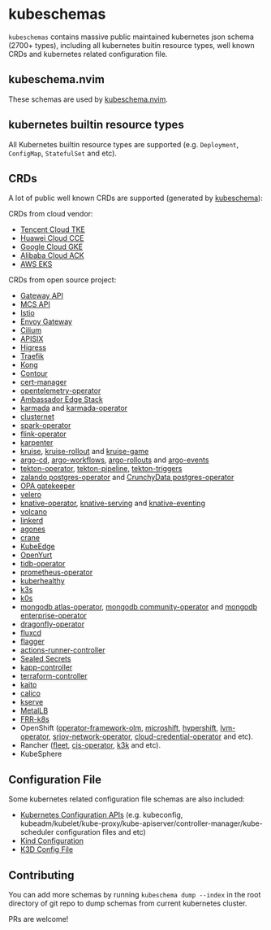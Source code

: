 # kubeschemas

`kubeschemas` contains massive public maintained kubernetes json schema (2700+ types), including all kubernetes buitin resource types, well known CRDs and kubernetes related configuration file.

## kubeschema.nvim

These schemas are used by [kubeschema.nvim](https://github.com/imroc/kubeschema.nvim).

## kubernetes builtin resource types

All Kubernetes builtin resource types are supported (e.g. `Deployment`, `ConfigMap`, `StatefulSet` and etc).

## CRDs

A lot of public well known CRDs are supported (generated by [kubeschema](https://github.com/imroc/kubeschema)):

CRDs from cloud vendor:

- [Tencent Cloud TKE](https://cloud.tencent.com/product/tke)
- [Huawei Cloud CCE](https://www.huaweicloud.com/product/cce.html)
- [Google Cloud GKE](https://cloud.google.com/kubernetes-engine)
- [Alibaba Cloud ACK](https://www.aliyun.com/product/kubernetes)
- [AWS EKS](https://aws.amazon.com/eks/)

CRDs from open source project:

- [Gateway API](https://gateway-api.sigs.k8s.io/guides/#install-standard-channel)
- [MCS API](https://github.com/kubernetes-sigs/mcs-api/tree/master/config/crd)
- [Istio](https://istio.io/latest/docs/setup/install/helm/)
- [Envoy Gateway](https://github.com/envoyproxy/gateway/tree/main/charts/gateway-helm/crds)
- [Cilium](https://github.com/cilium/cilium/tree/main/pkg/k8s/apis/cilium.io/client/crds)
- [APISIX](https://github.com/apache/apisix-helm-chart/tree/master/charts/apisix-ingress-controller/crds)
- [Higress](https://github.com/alibaba/higress/tree/main/helm/core/crds)
- [Traefik](https://github.com/traefik/traefik-helm-chart/tree/master/traefik/crds)
- [Kong](https://github.com/Kong/kubernetes-configuration/tree/main/config/crd)
- [Contour](https://github.com/projectcontour/contour/blob/main/examples/contour/01-crds.yaml)
- [cert-manager](https://github.com/cert-manager/cert-manager/tree/master/deploy/crds)
- [opentelemetry-operator](https://github.com/open-telemetry/opentelemetry-helm-charts/tree/main/charts/opentelemetry-operator/conf/crds)
- [Ambassador Edge Stack](https://www.getambassador.io/docs/edge-stack/latest/tutorials/getting-started)
- [karmada](https://github.com/karmada-io/karmada/tree/master/charts/karmada/_crds) and [karmada-operator](https://github.com/karmada-io/karmada/tree/master/charts/karmada-operator/crds)
- [clusternet](https://github.com/clusternet/clusternet/tree/main/manifests/crds)
- [spark-operator](https://github.com/kubeflow/spark-operator/tree/master/charts/spark-operator-chart/crds)
- [flink-operator](https://github.com/apache/flink-kubernetes-operator/tree/main/helm/flink-kubernetes-operator/crds)
- [karpenter](https://github.com/kubernetes-sigs/karpenter/tree/main/pkg/apis/crds)
- [kruise](https://openkruise.io/docs/installation/), [kruise-rollout](https://openkruise.io/rollouts/installation) and [kruise-game](https://openkruise.io/kruisegame/installation)
- [argo-cd](https://github.com/argoproj/argo-cd/tree/master/manifests/crds), [argo-workflows](https://github.com/argoproj/argo-workflows/tree/main/manifests/base/crds), [argo-rollouts](https://github.com/argoproj/argo-rollouts/tree/master/manifests/crds) and [argo-events](https://github.com/argoproj/argo-events/tree/master/manifests/base/crds)
- [tekton-operator](https://github.com/tektoncd/operator/blob/main/docs/install.md), [tekton-pipeline](https://github.com/tektoncd/pipeline/blob/main/docs/install.md), [tekton-triggers](https://github.com/tektoncd/triggers/blob/main/docs/install.md)
- [zalando postgres-operator](https://github.com/zalando/postgres-operator/tree/master/charts/postgres-operator/crds) and [CrunchyData postgres-operator](https://github.com/CrunchyData/postgres-operator-examples/tree/main/helm/install/crds)
- [OPA gatekeeper](https://github.com/open-policy-agent/gatekeeper/tree/master/charts/gatekeeper/crds)
- [velero](https://github.com/vmware-tanzu/velero/tree/main/config/crd)
- [knative-operator](https://knative.dev/docs/install/operator/knative-with-operators/#install-the-knative-operator), [knative-serving](https://knative.dev/docs/install/yaml-install/serving/install-serving-with-yaml/#install-the-knative-serving-component) and [knative-eventing](https://knative.dev/docs/install/yaml-install/eventing/install-eventing-with-yaml/#install-knative-eventing)
- [volcano](https://github.com/volcano-sh/volcano/tree/master/config/crd)
- [linkerd](https://linkerd.io/2.17/getting-started/#step-3-install-linkerd-onto-your-cluster)
- [agones](https://agones.dev/site/docs/installation/install-agones/yaml/)
- [crane](https://github.com/gocrane/helm-charts/tree/main/charts/crane/crds)
- [KubeEdge](https://github.com/kubeedge/kubeedge/tree/master/manifests/charts/cloudcore/crds)
- [OpenYurt](https://github.com/openyurtio/openyurt)
- [tidb-operator](https://github.com/pingcap/tidb-operator/tree/master/manifests/crd)
- [prometheus-operator](https://github.com/prometheus-community/helm-charts/tree/main/charts/kube-prometheus-stack/charts/crds/crds)
- [kuberhealthy](https://github.com/kuberhealthy/kuberhealthy/tree/master/deploy/helm/kuberhealthy/crds)
- [k3s](https://github.com/k3s-io/k3s)
- [k0s](https://github.com/k0sproject/k0s/tree/main/static/_crds)
- [mongodb atlas-operator](https://github.com/mongodb/helm-charts/tree/main/charts/atlas-operator-crds), [mongodb community-operator](https://github.com/mongodb/helm-charts/tree/main/charts/community-operator-crds) and [mongodb enterprise-operator](https://github.com/mongodb/helm-charts/tree/main/charts/enterprise-operator/crds)
- [dragonfly-operator](https://raw.githubusercontent.com/dragonflydb/dragonfly-operator/refs/heads/main/manifests/crd.yaml)
- [fluxcd](https://github.com/fluxcd/flux2/blob/main/manifests/crds/kustomization.yaml)
- [flagger](https://raw.githubusercontent.com/fluxcd/flagger/refs/heads/main/charts/flagger/crds/crd.yaml)
- [actions-runner-controller](https://github.com/actions/actions-runner-controller/tree/master/config/crd)
- [Sealed Secrets](https://raw.githubusercontent.com/bitnami-labs/sealed-secrets/refs/heads/main/helm/sealed-secrets/crds/bitnami.com_sealedsecrets.yaml)
- [kapp-controller](https://raw.githubusercontent.com/carvel-dev/kapp-controller/refs/heads/develop/config/config/crds.yml)
- [terraform-controller](https://github.com/kubevela/terraform-controller/tree/master/chart/crds)
- [kaito](https://github.com/kaito-project/kaito/tree/main/config/crd)
- [calico](https://github.com/projectcalico/calico)
- [kserve](https://github.com/kserve/kserve/tree/master/config/crd)
- [MetalLB](https://github.com/metallb/metallb/tree/main/config/crd)
- [FRR-k8s](https://github.com/metallb/frr-k8s/tree/main/config/crd)
- OpenShift ([operator-framework-olm](https://github.com/openshift/operator-framework-olm/tree/master), [microshift](https://github.com/openshift/microshift/tree/main/assets/crd), [hypershift](https://github.com/openshift/hypershift), [lvm-operator](https://github.com/openshift/lvm-operator/tree/main/config/crd/bases), [sriov-network-operator](https://github.com/openshift/sriov-network-operator/tree/master/config/crd), [cloud-credential-operator](https://github.com/openshift/cloud-credential-operator) and etc).
- Rancher ([fleet](https://github.com/rancher/fleet/blob/main/charts/fleet-crd/templates/crds.yaml), [cis-operator](https://github.com/rancher/cis-operator/tree/main/crds), [k3k](https://github.com/rancher/k3k/tree/main/charts/k3k/crds) and etc).
- KubeSphere

## Configuration File

Some kubernetes related configuration file schemas are also included:

- [Kubernetes Configuration APIs](https://kubernetes.io/docs/reference/config-api/) (e.g. kubeconfig, kubeadm/kubelet/kube-proxy/kube-apiserver/controller-manager/kube-scheduler configuration files and etc)
- [Kind Configuration](https://kind.sigs.k8s.io/docs/user/configuration/)
- [K3D Config File](https://k3d.io/stable/usage/configfile/)

## Contributing

You can add more schemas by running `kubeschema dump --index` in the root directory of git repo to dump schemas from current kubernetes cluster.

PRs are welcome!
